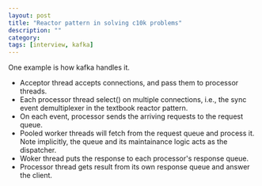 ```yaml
---
layout: post
title: "Reactor pattern in solving c10k problems"
description: ""
category: 
tags: [interview, kafka]
---
```


One example is how kafka handles it.

* Acceptor thread accepts connections, and pass them to processor threads.
* Each processor thread select() on multiple connections, i.e., the sync event demultiplexer in the textbook reactor pattern.
* On each event, processor sends the arriving requests to the request queue.
* Pooled worker threads will fetch from the request queue and process it. Note implicitly, the queue and its maintainance logic acts as the dispatcher.
* Woker thread puts the response to each processor's response queue.
* Processor thread gets result from its own response queue and answer the client.

